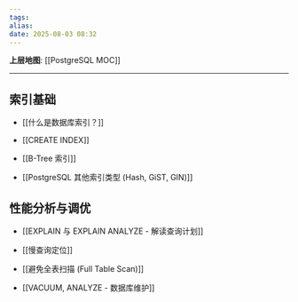 ```yaml
---
tags: 
alias: 
date: 2025-08-03 08:32
---
```


**上层地图**: [[PostgreSQL MOC]]

---
## 索引基础

- [[什么是数据库索引？]]

- [[CREATE INDEX]]

- [[B-Tree 索引]]

- [[PostgreSQL 其他索引类型 (Hash, GiST, GIN)]]

## 性能分析与调优

- [[EXPLAIN 与 EXPLAIN ANALYZE - 解读查询计划]]

- [[慢查询定位]]

- [[避免全表扫描 (Full Table Scan)]]

- [[VACUUM, ANALYZE - 数据库维护]]